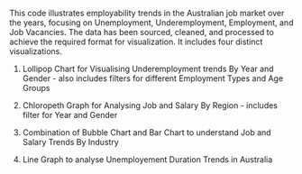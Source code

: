 This code illustrates employability trends in the Australian job market over the years, focusing on Unemployment, Underemployment, Employment, and Job Vacancies. The data has been sourced, cleaned, and processed to achieve the required format for visualization. It includes four distinct visualizations.
1. Lollipop Chart for Visualising Underemployment trends By Year and Gender - also includes filters for different Employment Types and Age Groups

2. Chloropeth Graph for Analysing Job and Salary By Region - includes filter for Year and Gender

3. Combination of Bubble Chart and Bar Chart to understand Job and Salary Trends By Industry

4. Line Graph to analyse Unemployement Duration Trends in Australia

